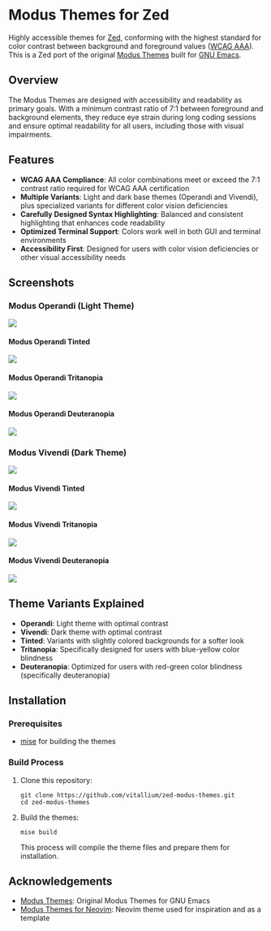 # Modus Themes for Zed

Highly accessible themes for [Zed](https://zed.dev), conforming with
the highest standard for color contrast between background and foreground values
([WCAG AAA](https://www.w3.org/WAI/WCAG21/Understanding/contrast-enhanced.html)). This
is a Zed port of the original [Modus Themes](https://protesilaos.com/emacs/modus-themes) built for
[GNU Emacs](https://www.gnu.org/software/emacs/).

## Overview

The Modus Themes are designed with accessibility and readability as primary goals. With a minimum contrast ratio of 7:1 between foreground and background elements, they reduce eye strain during long coding sessions and ensure optimal readability for all users, including those with visual impairments.

## Features

- **WCAG AAA Compliance**: All color combinations meet or exceed the 7:1 contrast ratio required for WCAG AAA certification
- **Multiple Variants**: Light and dark base themes (Operandi and Vivendi), plus specialized variants for different color vision deficiencies
- **Carefully Designed Syntax Highlighting**: Balanced and consistent highlighting that enhances code readability
- **Optimized Terminal Support**: Colors work well in both GUI and terminal environments
- **Accessibility First**: Designed for users with color vision deficiencies or other visual accessibility needs


## Screenshots

### Modus Operandi (Light Theme)

![](./doc/images/modus_operandi.png)

#### Modus Operandi Tinted

![](./doc/images/modus_operandi_tinted.png)

#### Modus Operandi Tritanopia

![](./doc/images/modus_operandi_tritanopia.png)

#### Modus Operandi Deuteranopia

![](./doc/images/modus_operandi_deuteranopia.png)

### Modus Vivendi (Dark Theme)

![](./doc/images/modus_vivendi.png)

#### Modus Vivendi Tinted

![](./doc/images/modus_vivendi_tinted.png)

#### Modus Vivendi Tritanopia

![](./doc/images/modus_vivendi_tritanopia.png)

#### Modus Vivendi Deuteranopia

![](./doc/images/modus_vivendi_deuteranopia.png)

## Theme Variants Explained

- **Operandi**: Light theme with optimal contrast
- **Vivendi**: Dark theme with optimal contrast
- **Tinted**: Variants with slightly colored backgrounds for a softer look
- **Tritanopia**: Specifically designed for users with blue-yellow color blindness
- **Deuteranopia**: Optimized for users with red-green color blindness (specifically deuteranopia)

## Installation

### Prerequisites

- [mise](https://mise.jdx.dev) for building the themes

### Build Process

1. Clone this repository:
   ```
   git clone https://github.com/vitallium/zed-modus-themes.git
   cd zed-modus-themes
   ```

2. Build the themes:
   ```
   mise build
   ```
   This process will compile the theme files and prepare them for installation.

## Acknowledgements

- [Modus Themes](https://protesilaos.com/emacs/modus-themes): Original Modus Themes for
  GNU Emacs
- [Modus Themes for Neovim](https://github.com/miikanissi/modus-themes.nvim): Neovim theme used for
  inspiration and as a template
